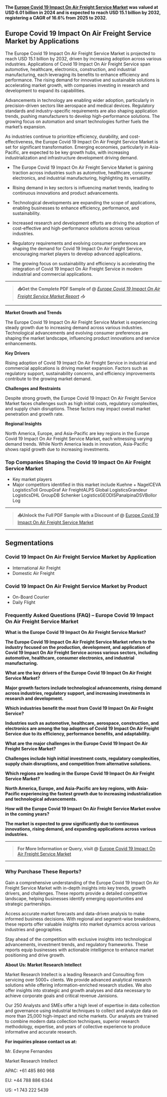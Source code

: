 <p><strong>The <a href="https://www.marketresearchintellect.com/download-sample/?rid=543560&amp;utm_source=Pulse-April-Europe&amp;utm_medium=852">Europe Covid 19 Impact On Air Freight Service Market</a> was valued at USD 6.01 billion in 2024 and is expected to reach USD 15.1 billion by 2032, registering a CAGR of 16.6% from 2025 to 2032.</strong></p><h2>Europe Covid 19 Impact On Air Freight Service Market by Applications&nbsp;</h2><p><p>The Europe Covid 19 Impact On Air Freight Service Market is projected to reach USD 15.1 billion by 2032, driven by increasing adoption across various industries. Applications of Covid 19 Impact On Air Freight Service span automotive, healthcare, electronics, construction, and industrial manufacturing, each leveraging its benefits to enhance efficiency and performance. The rising demand for innovative and sustainable solutions is accelerating market growth, with companies investing in research and development to expand its capabilities.</p><p>Advancements in technology are enabling wider adoption, particularly in precision-driven sectors like aerospace and medical devices. Regulatory standards and industry-specific requirements are also shaping application trends, pushing manufacturers to develop high-performance solutions. The growing focus on automation and smart technologies further fuels the market&rsquo;s expansion.</p><p>As industries continue to prioritize efficiency, durability, and cost-effectiveness, the Europe Covid 19 Impact On Air Freight Service Market is set for significant transformation. Emerging economies, particularly in Asia-Pacific, are expected to be key growth hubs, with increasing industrialization and infrastructure development driving demand.</p></p><ul><li><p>The Europe Covid 19 Impact On Air Freight Service Market is gaining traction across industries such as automotive, healthcare, consumer electronics, and industrial manufacturing, highlighting its versatility.</p></li><li><p>Rising demand in key sectors is influencing market trends, leading to continuous innovations and product advancements.</p></li><li><p>Technological developments are expanding the scope of applications, enabling businesses to enhance efficiency, performance, and sustainability.</p></li><li><p>Increased research and development efforts are driving the adoption of cost-effective and high-performance solutions across various industries.</p></li><li><p>Regulatory requirements and evolving consumer preferences are shaping the demand for Covid 19 Impact On Air Freight Service, encouraging market players to develop advanced applications.</p></li><li><p>The growing focus on sustainability and efficiency is accelerating the integration of Covid 19 Impact On Air Freight Service in modern industrial and commercial applications.</p></li></ul><hr /><blockquote><p><strong><span class="font-[700]">📥Get the Complete PDF Sample of @ </span></strong><em><span class="font-[700]"><a href="https://www.marketresearchintellect.com/download-sample/?rid=543560&amp;utm_source=Pulse-April-Europe&amp;utm_medium=852" target="_blank" data-tracking-control-name="article-ssr-frontend-pulse_little-text-block" data-tracking-will-navigate="" data-test-link="">Europe Covid 19 Impact On Air Freight Service Market Report</a>&nbsp;📥</span></em></p></blockquote><hr /><p class="" data-start="77" data-end="360"><strong data-start="77" data-end="105">Market Growth and Trends</strong></p><p class="" data-start="77" data-end="360">The Europe Covid 19 Impact On Air Freight Service Market is experiencing steady growth due to increasing demand across various industries. Technological advancements and evolving consumer preferences are shaping the market landscape, influencing product innovations and service enhancements.</p><p class="" data-start="362" data-end="606"><strong data-start="362" data-end="377">Key Drivers</strong></p><p class="" data-start="362" data-end="606">Rising adoption of Covid 19 Impact On Air Freight Service in industrial and commercial applications is driving market expansion. Factors such as regulatory support, sustainability concerns, and efficiency improvements contribute to the growing market demand.</p><p class="" data-start="608" data-end="849"><strong data-start="608" data-end="637">Challenges and Restraints</strong></p><p class="" data-start="608" data-end="849">Despite strong growth, the Europe Covid 19 Impact On Air Freight Service Market faces challenges such as high initial costs, regulatory complexities, and supply chain disruptions. These factors may impact overall market penetration and growth rate.</p><p class="" data-start="851" data-end="1095"><strong data-start="851" data-end="872">Regional Insights</strong></p><p class="" data-start="851" data-end="1095">North America, Europe, and Asia-Pacific are key regions in the Europe Covid 19 Impact On Air Freight Service Market, each witnessing varying demand trends. While North America leads in innovation, Asia-Pacific shows rapid growth due to increasing investments.</p><p><h3>Top Companies Shaping the Covid 19 Impact On Air Freight Service Market </h3><ul><li>Key market players</li><li>Major competitors identified in this market include Kuehne + NagelCEVA LogisticsToll GroupGraf Air FreightALPS Global LogisticsGrandeur LogisticsDHL GroupDB Schenker LogisticsGEODISPanalpinaDSVBollor Log</li></ul></p><hr /><blockquote><p><strong>📥Unlock the Full PDF Sample with a Discount of @</strong> <a href="https://www.marketresearchintellect.com/ask-for-discount/?rid=543560&amp;utm_source=Pulse-April-Europe&amp;utm_medium=852">Europe Covid 19 Impact On Air Freight Service Market</a></p></blockquote><hr /><p><h2>Segmentations</h2><h3>Covid 19 Impact On Air Freight Service Market by Application</h3><ul><li>International Air Freight</li><li>Domestic Air Freight</li></ul><h3>Covid 19 Impact On Air Freight Service Market by Product</h3><ul><li>On-Board Courier</li><li>Daily Flight</li></ul></p><h3><strong>Frequently Asked Questions (FAQ) &ndash; Europe Covid 19 Impact On Air Freight Service Market</strong></h3><p><strong>What is the Europe Covid 19 Impact On Air Freight Service Market?</strong></p><p><strong>The Europe Covid 19 Impact On Air Freight Service Market refers to the industry focused on the production, development, and application of Covid 19 Impact On Air Freight Service across various sectors, including automotive, healthcare, consumer electronics, and industrial manufacturing.</strong></p><p><strong>What are the key drivers of the Europe Covid 19 Impact On Air Freight Service Market?</strong></p><p><strong>Major growth factors include technological advancements, rising demand across industries, regulatory support, and increasing investments in research and development.</strong></p><p><strong>Which industries benefit the most from Covid 19 Impact On Air Freight Service?</strong></p><p><strong>Industries such as automotive, healthcare, aerospace, construction, and electronics are among the top adopters of Covid 19 Impact On Air Freight Service due to its efficiency, performance benefits, and adaptability.</strong></p><p><strong>What are the major challenges in the Europe Covid 19 Impact On Air Freight Service Market?</strong></p><p><strong>Challenges include high initial investment costs, regulatory complexities, supply chain disruptions, and competition from alternative solutions.</strong></p><p><strong>Which regions are leading in the Europe Covid 19 Impact On Air Freight Service Market?</strong></p><p><strong>North America, Europe, and Asia-Pacific are key regions, with Asia-Pacific experiencing the fastest growth due to increasing industrialization and technological advancements.</strong></p><p><strong>How will the Europe Covid 19 Impact On Air Freight Service Market evolve in the coming years?</strong></p><p><strong>The market is expected to grow significantly due to continuous innovations, rising demand, and expanding applications across various industries.</strong></p><hr /><blockquote><p><span class="font-[700]"><strong>For More Information or Query, visit&nbsp;@</strong>&nbsp;</span><span class="font-[700]"><a href="https://www.marketresearchintellect.com/product/covid-19-impact-on-air-freight-service-market-size-forecast/?utm_source=Linkedin&utm_medium=852" target="_blank" data-tracking-control-name="article-ssr-frontend-pulse_little-text-block" data-tracking-will-navigate="" data-test-link="">Europe Covid 19 Impact On Air Freight Service Market</a></span></p></blockquote><hr /><h3><strong data-start="0" data-end="31">Why Purchase These Reports?</strong></h3><p class="" data-start="35" data-end="297">Gain a comprehensive understanding of the Europe Covid 19 Impact On Air Freight Service Market with in-depth insights into key trends, growth drivers, and challenges. These reports provide a detailed competitive landscape, helping businesses identify emerging opportunities and strategic partnerships.</p><p class="" data-start="299" data-end="540">Access accurate market forecasts and data-driven analysis to make informed business decisions. With regional and segment-wise breakdowns, these reports offer valuable insights into market dynamics across various industries and geographies.</p><p class="" data-start="542" data-end="784">Stay ahead of the competition with exclusive insights into technological advancements, investment trends, and regulatory frameworks. These reports equip businesses with actionable intelligence to enhance market positioning and drive growth.</p><p><strong><span class="font-[700]">About Us: Market Research Intellect</span></strong></p><p><span class="">Market Research Intellect is a leading Research and Consulting firm servicing over 5000+ clients. We provide advanced analytical research solutions while offering information-enriched research studies.&nbsp;</span>We also offer insights into strategic and growth analyses and data necessary to achieve corporate goals and critical revenue Janisions.</p><p><span class="">Our 250 Analysts and SMEs offer a high level of expertise in data collection and governance using industrial techniques to collect and analyze data on more than 25,000 high-impact and niche markets. Our analysts are trained to combine modern data collection techniques, superior research methodology, expertise, and years of collective experience to produce informative and accurate research.</span></p><p><strong>For inquiries please contact us at:</strong></p><p>Mr. Edwyne Fernandes</p><p>Market Research Intellect</p><p>APAC: +61 485 860 968</p><p>EU: +44 788 886 6344</p><p>US: +1 743 222 5439</p>